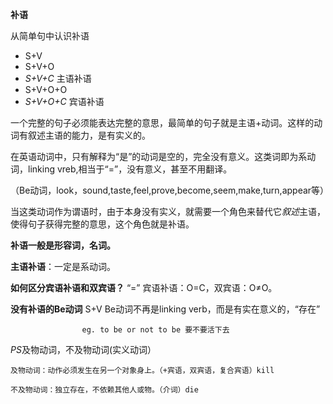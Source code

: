 **补语**

从简单句中认识补语

* S+V
* S+V+O
* *S+V+C* 主语补语
* S+V+O+O
* *S+V+O+C* 宾语补语

一个完整的句子必须能表达完整的意思，最简单的句子就是主语+动词。这样的动词有叙述主语的能力，是有实义的。 

在英语动词中，只有解释为“是”的动词是空的，完全没有意义。这类词即为系动词，linking vreb,相当于“=”，没有意义，甚至不用翻译。 

（Be动词，look，sound,taste,feel,prove,become,seem,make,turn,appear等）

当这类动词作为谓语时，由于本身没有实义，就需要一个角色来替代它*叙述*主语，使得句子获得完整的意思，这个角色就是补语。

**补语一般是形容词，名词。**

**主语补语**：一定是系动词。

**如何区分宾语补语和双宾语？** “=” 宾语补语：O=C，双宾语：O≠O。

**没有补语的Be动词** S+V Be动词不再是linking verb，而是有实在意义的，“存在”

                    eg. to be or not to be 要不要活下去
                    
*PS*及物动词，不及物动词(实义动词）

    及物动词：动作必须发生在另一个对象身上。（+宾语，双宾语，复合宾语）kill
    
    不及物动词：独立存在，不依赖其他人或物。（介词）die
